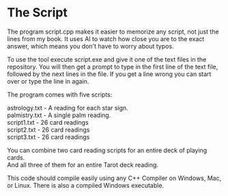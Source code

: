 # The Script

The program script.cpp makes it easier to memorize any script, not just the lines from my book.  It uses AI to watch how close you are to the exact answer, which means you don't have to worry about typos.  

To use the tool execute script.exe and give it one of the text files in the repository. You will then get a prompt to type in the first line of the text file, followed by the next lines in the file. If you get a line wrong you can start over or type the line in again.<br>

The program comes with five scripts:

astrology.txt - A reading for each star sign. <br>
palmistry.txt - A single palm reading. <br>
script1.txt - 26 card readings <br>
script2.txt - 26 card readings <br>
script3.txt - 26 card readings <br>

You can combine two card reading scripts for an entire deck of playing cards.<br>
And all three of them for an entire Tarot deck reading.<br>

This code should compile easily using any C++ Compiler on Windows, Mac, or Linux. There is also a compiled Windows executable.
